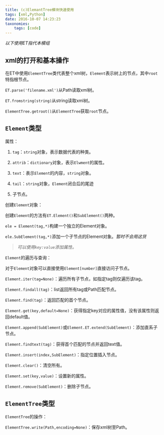```yaml
---
title: (c)ElemantTree模块快速使用
tags: [xml,Python]
date: 2016-10-07 14:23:23
taxonomies:
    tags: [code]
---
```


*以下使用ET指代本模组*

## xml的打开和基本操作

在ET中使用`ElementTree`类代表整个xml树，`Element`表示树上的节点，其中`root`特指根节点。

`ET.parse('filename.xml')`从Path读取xml树。

`ET.fromstring(string)`从string读取xml树。

`ElementTree.getroot()`从`ElementTree`获取`root`节点。

<!-- more -->

## `Element`类型

属性：

1. `tag`：`string`对象，表示数据代表的种类。

2. `attrib`：`dictionary`对象，表示`Elwment`的属性。

3. `text`：表示`Element`的内容，`string`对象。

4. `tail`：`string`对象，`Element`闭合后的尾迹

5. 子节点。

创建`Element`对象：

创建`Element`的方法有`ET.Element()`和`SubElement()`两种。

`ele = Element(tag,*)`构建一个独立的Element对象。

`ele.SubElement(tag,*)`添加一个子节点的Element对象。*暂时不会用这货*

> *可以使用`key:value`添加属性。*

`Element`的遍历与查询：

对于`Element`对象可以直接使用`Element[number]`直接访问子节点。

`Element.iter(tag=None)`：遍历所有子节点，如指定tag则仅遍历该tag。

`Element.findall(tag)`：list返回所有tag或Path匹配节点。

`Element.find(tag)`：返回匹配的首个节点。

`Element.get(key,default=None)`：获得指定key对应的属性值，没有该属性则返回default值。

`Element.append(SubElement)`或`Element.ET.extend(SubElement)`：添加直系子节点。

`Element.findtext(tag)`：获得首个匹配的节点并返回text值。

`Element.insert(index,SubElement)`：指定位置插入节点。

`Element.clear()`：清空所有。

`Element.set(key,value)`：设置新的属性。

`Element.remove(SubElement)`：删除子节点。

## `ElementTree`类型

`ElementTree`的操作：

`ElementTree.write(Path,encoding=None)`：保存xml树至Path。
